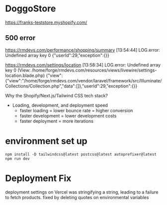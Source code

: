 # DoggoStore

https://franks-teststore.myshopify.com/

## 500 error

https://rmdevs.com/performance/shopping/summary [13:54:44] LOG.error: Undefined
array key 0 {"userId":29,"exception":{}}

https://rmdevs.com/settings/location [13:58:34] LOG.error: Undefined array key 0
(View:
/home/forge/rmdevs.com/resources/views/livewire/settings-location.blade.php)
{"view":{"view":"\/home\/forge\/rmdevs.com\/vendor\/laravel\/framework\/src\/Illuminate\/Collections\/Collection.php","data":[]},"userId":29,"exception":{}}

Why the Shopify/Next.js/Tailwind CSS tech stack?

- Loading, development, and deployment speed
  - faster loading = lower bounce rate = higher conversion
  - faster development = lower development costs
  - faster deployment = more iterations

# environment set up

```
npm install -D tailwindcss@latest postcss@latest autoprefixer@latest
npm run dev
```

# Deployment Fix

deployment settings on Vercel was stringifying a string, leading to a failure to
fetch products. fixed by deleting quotes on environmental variables
